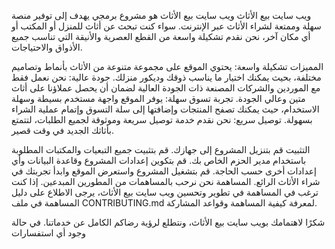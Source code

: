 ويب سايت بيع الأثاث
ويب سايت بيع الأثاث هو مشروع برمجي يهدف إلى توفير منصة سهلة وممتعة لشراء الأثاث عبر الإنترنت. سواء كنت تبحث عن أثاث للمنزل أو المكتب أو أي مكان آخر، نحن نقدم تشكيلة واسعة من القطع العصرية والأنيقة التي تناسب جميع الأذواق والاحتياجات.

المميزات
تشكيلة واسعة: يحتوي الموقع على مجموعة متنوعة من الأثاث بأنماط وتصاميم مختلفة، بحيث يمكنك اختيار ما يناسب ذوقك وديكور منزلك.
جودة عالية: نحن نعمل فقط مع الموردين والشركات المصنعة ذات الجودة العالية لضمان أن يحصل عملاؤنا على أثاث متين وعالي الجودة.
تجربة تسوق سهلة: يوفر الموقع واجهة مستخدم بسيطة وسهلة الاستخدام، حيث يمكنك تصفح المنتجات وإضافتها إلى سلة التسوق وإتمام عملية الشراء بسهولة.
توصيل سريع: نحن نقدم خدمة توصيل سريعة وموثوقة لجميع الطلبات، لتتمتع بأثاثك الجديد في وقت قصير.







التثبيت
قم بتنزيل المشروع إلى جهازك.
قم بتثبيت جميع التبعيات والمكتبات المطلوبة باستخدام مدير الحزم الخاص بك.
قم بتكوين إعدادات المشروع وقاعدة البيانات وأي إعدادات أخرى حسب الحاجة.
قم بتشغيل المشروع واستعرض الموقع وابدأ تجربتك في شراء الأثاث الرائع.
المساهمة
نحن نرحب بالمساهمات من المطورين المبدعين. إذا كنت ترغب في المساهمة في تطوير وتحسين ويب سايت بيع الأثاث، يرجى الاطلاع على دليل المساهمة في ملف CONTRIBUTING.md لمعرفة كيفية المساهمة وقواعد المشاركة.

شكرًا لاهتمامك بويب سايت بيع الأثاث، ونتطلع لرؤية رضاكم الكامل عن خدماتنا. في حالة وجود أي استفسارات


